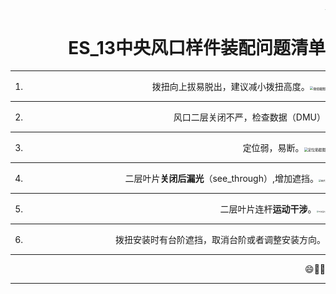 <div align=right>
<img src="http://oa.china-foresight.com:808/page/resource/userfile/image/fs/NEW_FS_LOGO.png" alt="福赛logo" style="zoom:2%;" />

# ES_13中央风口样件装配问题清单
---
1. 拨扭向上拔易脱出，建议减小拨扭高度。<img src="E:\git\demo\A.jpg" alt="拨扭截图" style="zoom:35%;" /> 
---
2. 风口二层关闭不严，检查数据（DMU）
---
3. 定位弱，易断。<img src="E:\git\demo\B.jpg" alt="定位筋截图" style="zoom:40%;" />
---
4. 二层叶片**关闭后漏光**（see_through）,增加遮挡。<img src="E:\git\demo\C.jpg" alt="图片" style="zoom:25%;" />
---
5. 二层叶片连杆**运动干涉**。<img src="E:\git\demo\D.jpg" alt="干涉图片" style="zoom:20%;" />
---
6. 拨扭安装时有台阶遮挡，取消台阶或者调整安装方向。
---
:smile::baby::cake:

---

